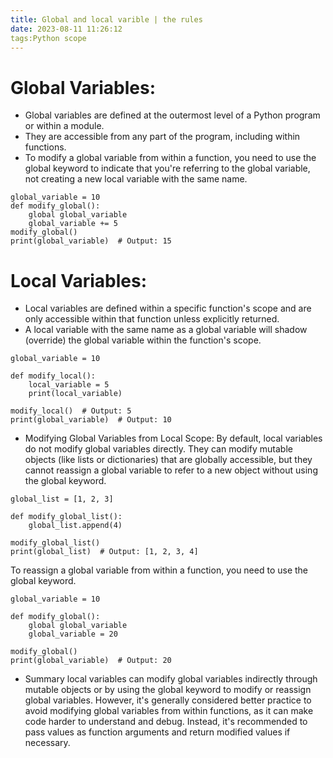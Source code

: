 ```yaml
---
title: Global and local varible | the rules
date: 2023-08-11 11:26:12
tags:Python scope
---
```

# Global Variables:
- Global variables are defined at the outermost level of a Python program or within a module.
- They are accessible from any part of the program, including within functions.
- To modify a global variable from within a function, you need to use the global keyword to indicate that you're referring to the global variable, not creating a new local variable with the same name.
```
global_variable = 10
def modify_global():
    global global_variable
    global_variable += 5
modify_global()
print(global_variable)  # Output: 15
```
# Local Variables:
- Local variables are defined within a specific function's scope and are only accessible within that function unless explicitly returned.
- A local variable with the same name as a global variable will shadow (override) the global variable within the function's scope.
```
global_variable = 10

def modify_local():
    local_variable = 5
    print(local_variable)

modify_local()  # Output: 5
print(global_variable)  # Output: 10
```
- Modifying Global Variables from Local Scope:
By default, local variables do not modify global variables directly. They can modify mutable objects (like lists or dictionaries) that are globally accessible, but they cannot reassign a global variable to refer to a new object without using the global keyword.
```
global_list = [1, 2, 3]

def modify_global_list():
    global_list.append(4)

modify_global_list()
print(global_list)  # Output: [1, 2, 3, 4]
```
To reassign a global variable from within a function, you need to use the global keyword.
```
global_variable = 10

def modify_global():
    global global_variable
    global_variable = 20

modify_global()
print(global_variable)  # Output: 20
```
- Summary 
    local variables can modify global variables indirectly through mutable objects or by using the global keyword to modify or reassign global variables. However, it's generally considered better practice to avoid modifying global variables from within functions, as it can make code harder to understand and debug. Instead, it's recommended to pass values as function arguments and return modified values if necessary.